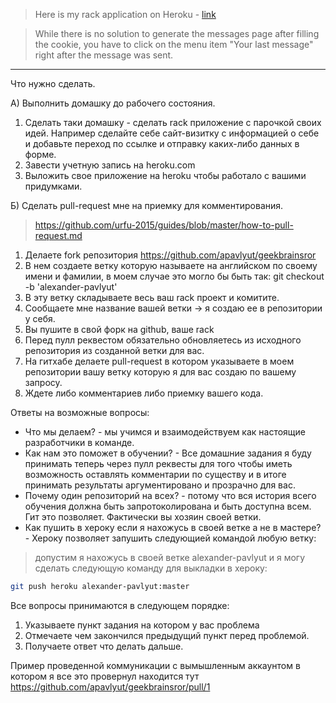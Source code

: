 > Here is my rack application on Heroku - [link](https://sheltered-dawn-95809.herokuapp.com/)

> While there is no solution to generate the messages page after filling the cookie,
> you have to click on the menu item "Your last message" right after the message was sent.

---

Что нужно сделать.

A) Выполнить домашку до рабочего состояния.

1. Сделать таки домашку - сделать rack приложение с парочкой своих идей. Например сделайте себе сайт-визитку с информацией о себе и добавьте переход по ссылке и отправку каких-либо данных в форме.
2. Завести учетную запись на heroku.com
3. Выложить свое приложение на heroku чтобы работало с вашими придумками.


Б) Сделать pull-request мне на приемку для комментирования.

> https://github.com/urfu-2015/guides/blob/master/how-to-pull-request.md


1. Делаете fork репозитория https://github.com/apavlyut/geekbrainsror
2. В нем создаете ветку которую называете на английском по своему имени и фамилии, в моем случае это могло бы быть так: git checkout -b 'alexander-pavlyut'
3. В эту ветку складываете весь ваш rack проект и комитите.
4. Сообщаете мне название вашей ветки -> я создаю ее в репозитории у себя.
5. Вы пушите в свой форк на github, ваше rack
6. Перед пулл реквестом обязательно обновляетесь из исходного репозитория из созданной ветки для вас.
7. На гитхабе делаете pull-request в котором указываете в моем репозитории вашу ветку которую я для вас создаю по вашему запросу.
8. Ждете либо комментариев либо приемку вашего кода.

Ответы на возможные вопросы:

* Что мы делаем? - мы учимся и взаимодействуем как настоящие разработчики в команде.
* Как нам это поможет в обучении? - Все домашние задания я буду принимать теперь через пулл реквесты для того чтобы иметь возможность оставлять комментарии по существу и в итоге принимать результаты аргументировано и прозрачно для вас.
* Почему один репозиторий на всех? - потому что вся история всего обучения должна быть запротоколирована и быть доступна всем. Гит это позволяет. Фактически вы хозяин своей ветки.
* Как пушить в хероку если я нахожусь в своей ветке а не в мастере? - Хероку позволяет запушить следующией командой любую ветку:

> допустим я нахожусь в своей ветке alexander-pavlyut и я могу сделать следующую команду для выкладки в хероку:

```bash
git push heroku alexander-pavlyut:master
```

Все вопросы принимаются в следующем порядке:

1. Указываете пункт задания на котором у вас проблема
2. Отмечаете чем закончился предыдущий пункт перед проблемой.
3. Получаете ответ что делать дальше.

Пример проведенной коммуникации с вымышленным аккаунтом в котором я все это провернул находится тут https://github.com/apavlyut/geekbrainsror/pull/1
